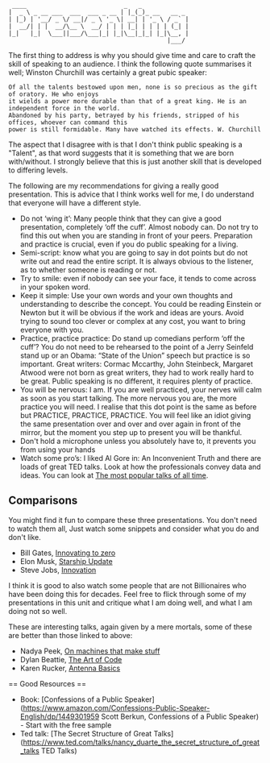 ```
 ____                           _   _             
|  _ \ _ __ ___  ___  ___ _ __ | |_(_)_ __   __ _ 
| |_) | '__/ _ \/ __|/ _ \ '_ \| __| | '_ \ / _` |
|  __/| | |  __/\__ \  __/ | | | |_| | | | | (_| |
|_|   |_|  \___||___/\___|_| |_|\__|_|_| |_|\__, |
                                            |___/ 
```

The first thing to address is why you should give time and care to craft the skill of speaking to an audience. I think the following quote summarises it well; Winston Churchill was certainly a great pubic speaker:

```
Of all the talents bestowed upon men, none is so precious as the gift of oratory. He who enjoys 
it wields a power more durable than that of a great king. He is an independent force in the world. 
Abandoned by his party, betrayed by his friends, stripped of his offices, whoever can command this 
power is still formidable. Many have watched its effects. W. Churchill
```

The aspect that I disagree with is that I don't think public speaking is a "Talent", as that word suggests that it is something that we are born with/without. I strongly believe that this is just another skill that is developed to differing levels. 

The following are my recommendations for giving a really good presentation. This is advice that I think works well for me, I do understand that everyone will have a different style. 

* Do not ‘wing it’: Many people think that they can give a good presentation, completely ‘off the cuff’. Almost nobody can. Do not try to find this out when you are standing in front of your peers. Preparation and practice is crucial, even if you do public speaking for a living. 
* Semi-script: know what you are going to say in dot points but do not write out and read the entire script. It is always obvious to the listener, as to whether someone is reading or not.
* Try to smile: even if nobody can see your face, it tends to come across in your spoken word.
* Keep it simple: Use your own words and your own thoughts and understanding to describe the concept. You could be reading Einstein or Newton but it will be obvious if the work and ideas are yours. Avoid trying to sound too clever or complex at any cost, you want to bring everyone with you.
* Practice, practice practice: Do stand up comedians perform ‘off the cuff’? You do not need to be rehearsed to the point of a Jerry Seinfeld stand up or an Obama: “State of the Union” speech but practice is so important. Great writers: Cormac Mccarthy, John Steinbeck, Margaret Atwood were not born as great writers, they had to work really hard to be great. Public speaking is no different, it requires plenty of practice. 
* You will be nervous: I am. If you are well practiced, your nerves will calm as soon as you start talking. The more nervous you are, the more practice you will need. I realise that this dot point is the same as before but PRACTICE, PRACTICE, PRACTICE. You will feel like an idiot giving the same presentation over and over and over again in front of the mirror, but the moment you step up to present you will be thankful.
* Don't hold a microphone unless you absolutely have to, it prevents you from using your hands
* Watch some pro’s: I liked Al Gore in: An Inconvenient Truth and there are loads of great TED talks. Look at how the professionals convey data and ideas. You can look at [The most popular talks of all time](http://www.ted.com/playlists/171/the_most_popular_talks_of_all). 

## Comparisons 

You might find it fun to compare these three presentations. You don't need to watch them all, Just watch some snippets and consider what you do and don't like. 

* Bill Gates, [Innovating to zero](https://www.ted.com/talks/bill_gates_innovating_to_zero)
* Elon Musk, [Starship Update](https://youtu.be/3N7L8Xhkzqo?t=203)
* Steve Jobs, [Innovation](https://www.youtube.com/watch?v=YM4If6YHN3s)

I think it is good to also watch some people that are not Billionaires who have been doing this for decades. Feel free to flick through some of my presentations in this unit and critique what I am doing well, and what I am doing not so well. 

These are interesting talks, again given by a mere mortals, some of these are better than those linked to above:

* Nadya Peek, [On machines that make stuff](https://www.youtube.com/watch?v=r0t5QukIDHw&t=41s)
* Dylan Beattie, [The Art of Code](https://www.youtube.com/watch?v=6avJHaC3C2U)
* Karen Rucker, [Antenna Basics](https://www.youtube.com/watch?v=axUcybeamIk)

== Good Resources ==

* Book: [Confessions of a Public Speaker] (https://www.amazon.com/Confessions-Public-Speaker-English/dp/1449301959  Scott Berkun, Confessions of a Public Speaker) - Start with the free sample
* Ted talk: [The Secret Structure of Great Talks] (https://www.ted.com/talks/nancy_duarte_the_secret_structure_of_great_talks TED Talks)

